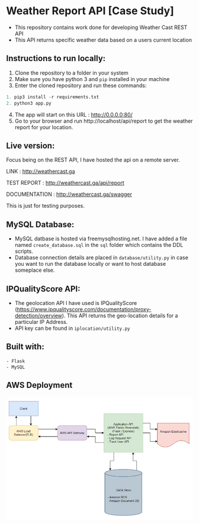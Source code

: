 # Weather Report API [Case Study]

- This repository contains work done for developing Weather Cast REST API
- This API returns specific weather data based on a users current location

## Instructions to run locally:

1. Clone the repository to a folder in your system
2. Make sure you have python 3 and ```pip``` installed in your machine
3. Enter the cloned repository and run these commands:

```python
1. pip3 install -r requirements.txt
2. python3 app.py
```
4. The app will start on this URL : http://0.0.0.0:80/
5. Go to your browser and run http://localhost/api/report to get the weather report for your location.

## Live version:

Focus being on the REST API, I have hosted the api on a remote server.

LINK : http://weathercast.ga

TEST REPORT : http://weathercast.ga/api/report

DOCUMENTATION : http://weathercast.ga/swagger

This is just for testing purposes.

## MySQL Database:

- MySQL datbase is hosted via freemysqlhosting.net. I have added a file named ```create_database.sql``` in the ```sql``` folder which contains the DDL scripts.
- Database connection details are placed in ```database/utility.py``` in case you want to run the database locally or want to host database someplace else.

## IPQualityScore API:

- The geolocation API I have used is IPQualityScore (https://www.ipqualityscore.com/documentation/proxy-detection/overview). This API returns the geo-location details for a particular IP Address.
- API key can be found in ```iplocation/utility.py```

## Built with:
```
- Flask
- MySQL
```

## AWS Deployment

![alt text](https://github.com/DhirenSc/weather-api/blob/main/static/AWS%20Architecture.png?raw=True)
